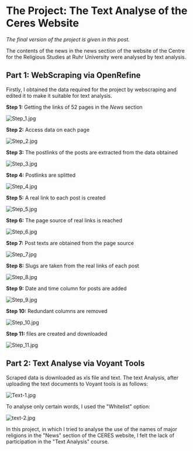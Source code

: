 # The Project: The Text Analyse of the Ceres Website

_The final version of the project is given in this post._

The contents of the news in the news section of the website of the Centre for the Religious Studies at Ruhr University were analysed by text analysis.
## Part 1: WebScraping via OpenRefine
Firstly, I obtained the data required for the project by webscraping and edited it to make it suitable for text analysis.

**Step 1:**   Getting the links of 52 pages in the _News_ section

![Step_1.jpg](./Step_1.jpg)


**Step 2:**   Access data on each page

![Step_2.jpg](./Step_2.jpg)


**Step 3:**   The postlinks of the posts are extracted from the data obtained

![Step_3.jpg](./Step_3.jpg)


**Step 4:**   Postlinks are splitted

![Step_4.jpg](./Step_4.jpg)


**Step 5:**   A real link to each post is created 

![Step_5.jpg](./Step_5.jpg)


**Step 6:**   The page source of real links is reached

![Step_6.jpg](./Step_6.jpg)


**Step 7:**   Post texts are obtained from the page source

![Step_7.jpg](./Step_7.jpg)


**Step 8:**   Slugs are taken from the real links of each post 

![Step_8.jpg](./Step_8.jpg)


**Step 9:**   Date and time column for posts are added  

![Step_9.jpg](./Step_9.jpg)


**Step 10:**   Redundant columns are removed 

![Step_10.jpg](./Step_10.jpg)


**Step 11:**   files are created and downloaded

![Step_11.jpg](./Step_11.jpg)

## Part 2: Text Analyse via Voyant Tools 
Scraped data is downloaded as xls file and text.
The text Analysis, after uploading the text documents to Voyant tools is as follows:

![Text-1.jpg](./Text-1.jpg)


To analyse only certain words, I used the "Whitelist" option:

![text-2.jpg](./text-2.jpg)

In this project, in which I tried to analyse the use of the names of major religions in the "News" section of the CERES website, I felt the lack of participation in the "Text Analysis" course. 
